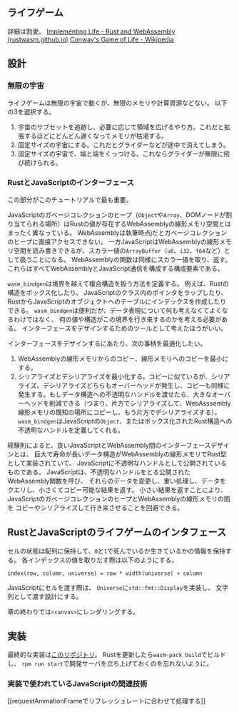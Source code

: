 ## ライフゲーム
詳細は割愛。
[Implementing Life - Rust and WebAssembly (rustwasm.github.io)](https://rustwasm.github.io/docs/book/game-of-life/implementing.html)
[Conway's Game of Life - Wikipedia](https://en.wikipedia.org/wiki/Conway%27s_Game_of_Life)
## 設計
### 無限の宇宙
ライフゲームは無限の宇宙で動くが、無限のメモリや計算資源などない。
以下の3を選択する。
1. 宇宙のサブセットを追跡し、必要に応じて領域を広げるやり方。これだと拡張するほどにどんどん遅くなってメモリが枯渇する。
2. 固定サイズの宇宙にする。これだとグライダーなどが途中で消えてしまう。
3. 固定サイズの宇宙で、端と端をくっつける。これならグライダーが無限に飛び続けられる。

### RustとJavaScriptのインターフェース
この部分がこのチュートリアルで最も重要。

JavaScriptのガベージコレクションのヒープ（`Object`や`Array`、DOMノードが割り当てられる場所）はRustの値が存在するWebAssemblyの線形メモリ空間とはまったく異なっている。
WebAssemblyは執筆時点jだとガベージコレクションのヒープに直接アクセスできない。
一方JavaScriptはWebAssemblyの線形メモリ空間を読み書きできるが、スカラー値の`ArrayBuffer`（`u8`、`i32`、`f64`など）として扱うことになる。
WebAssemblyの関数は同様にスカラー値を取り、返す。
これらはすべてWebAssemblyとJavaScript通信を構成する構成要素である。

`wasm_bindgen`は境界を越えて複合構造を扱う方法を定義する。
例えば、Rustの構造をボックス化したり、
JavaScriptのクラス内のポインタをラップしたり、
RustからJavaScriptのオブジェクトへのテーブルにインデックスを作成したりできる。
`wasm_bindgen`は便利だが、データ表現について何も考えなくてよくなるわけではなく、
何の値や構造がこの境界を行き来するのかを考える必要がある。
インターフェースをデザインするためのツールとして考えたほうがいい。

インターフェースをデザインするにあたり、次の事柄を最適化したい。
1. WebAssemblyの線形メモリからのコピー、線形メモリへのコピーを最小にする。
2. シリアライズとデシリアライズを最小化する。コピーに似ているが、シリアライズ、デシリアライズどちらもオーバーヘッドが発生し、コピーも同様に発生する。もしデータ構造への不透明なハンドルを渡せたら、大きなオーバーヘッドを削減できる（つまり、片方でシリアライズして、WebAsssembly線形メモリの既知の場所にコピーし、もう片方でデシリアライズする）。`wasm_bindgen`はJavaScriptの`Object`、またはボックス化されたRust構造への不透明なハンドルを定義してくれる。

経験則によると、良いJavaScriptとWebAssembly間のインターフェースデザインとは、
巨大で寿命が長いデータ構造がWebAssemblyの線形メモリでRust型として実装されていて、
JavaScriptに不透明なハンドルとして公開されているものである。
JavaScriptは、不透明なハンドルをとる公開されたWebAssembly関数を呼び、
それらのデータを変更し、重い処理し、データをクエリし、小さくてコピー可能な結果を返す。
小さい結果を返すことにより、
JavaScriptのガベージコレクションのヒープとWebAssemblyの線形メモリの間を
コピーやシリアライズして行き来させることを回避できる。

## RustとJavaScriptのライフゲームのインタフェース
セルの状態は配列に保持して、`0`と`1`で死んでいるか生きているかの情報を保持する。
各インデックスの値を取りだす際は以下のようにする。
```
index(row, column, universe) = row * width(universe) + column
```
JavaScriptにセルを渡す際は、
`Universe`に`std::fmt::Display`を実装し、
文字列として渡す設計にする。

章の終わりでは`<canvas>`にレンダリングする。

## 実装
最終的な実装は[このリポジトリ](https://github.com/rustwasm/wasm_game_of_life/blob/master/src/lib.rs)。
Rustを更新したら`wasm-pack build`でビルドし、
`rpm run start`で開発サーバを立ち上げておくのを忘れないように。

### 実装で使われているJavaScriptの関連技術
[[requestAnimationFrameでリフレッシュレートに合わせて処理する]]
